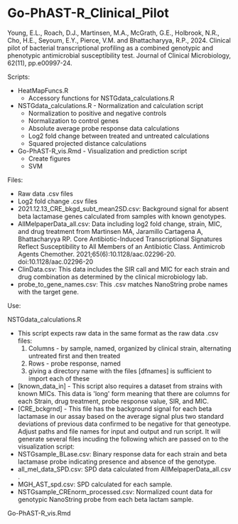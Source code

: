 # Go-PhAST-R_Clinical_Pilot

Young, E.L., Roach, D.J., Martinsen, M.A., McGrath, G.E., Holbrook, N.R., Cho, H.E., Seyoum, E.Y., Pierce, V.M. and Bhattacharyya, R.P., 2024. Clinical pilot of bacterial transcriptional profiling as a combined genotypic and phenotypic antimicrobial susceptibility test. Journal of Clinical Microbiology, 62(11), pp.e00997-24.

Scripts:
- HeatMapFuncs.R
  - Accessory functions for NSTGdata_calculations.R
- NSTGdata_calculations.R - Normalization and calculation script
  - Normalization to positive and negative controls
  - Normalization to control genes
  - Absolute average probe response data calculations
  - Log2 fold change between treated and untreated calculations
  - Squared projected distance calculations
- Go-PhAST-R_vis.Rmd - Visualization and prediction script
  - Create figures
  - SVM

Files:
- Raw data .csv files
- Log2 fold change .csv files
- 2021.12.13_CRE_bkgd_subt_mean2SD.csv: Background signal for absent beta lactamase genes calculated from samples with known genotypes.
- AllMelpaperData_all.csv: Data including log2 fold change, strain, MIC, and drug treatment from Martinsen MA, Jaramillo Cartagena A, Bhattacharyya RP. Core Antibiotic-Induced Transcriptional Signatures Reflect Susceptibility to All Members of an Antibiotic Class. Antimicrob Agents Chemother. 2021;65(6):10.1128/aac.02296-20. doi:10.1128/aac.02296-20
- ClinData.csv: This data includes the SIR call and MIC for each strain and drug combination as determined by the clinical microbiology lab.
- probe_to_gene_names.csv: This .csv matches NanoString probe names with the target gene.

Use:

NSTGdata_calculations.R
- This script expects raw data in the same format as the raw data .csv files:
    1. Columns - by sample, named, organized by clinical strain, alternating untreated first and then treated
    2. Rows - probe response, named
    3. giving a directory name with the files [dfnames] is sufficient to import each of these
- [known_data_in] - This script also requires a dataset from strains with known MICs. This data is 'long' form meaning that there are columns for each Strain, drug treatment, probe response value, SIR, and MIC.
- [CRE_bckgrnd] - This file has the background signal for each beta lactamase in our assay based on the average signal plus two standard deviations of previous data confirmed to be negative for that geneotype.
Adjust paths and file names for input and output and run script. It will generate several files incuding the following which are passed on to the visualization script:
- NSTGsample_BLase.csv: Binary response data for each strain and beta lactamase probe indicating presence and absence of the genotype.
- all_mel_data_SPD.csv: SPD data calculated from AllMelpaperData_all.csv .
- MGH_AST_spd.csv: SPD calculated for each sample.
- NSTGsample_CREnorm_processed.csv: Normalized count data for genotypic NanoString probe from each beta lactam sample.


Go-PhAST-R_vis.Rmd





